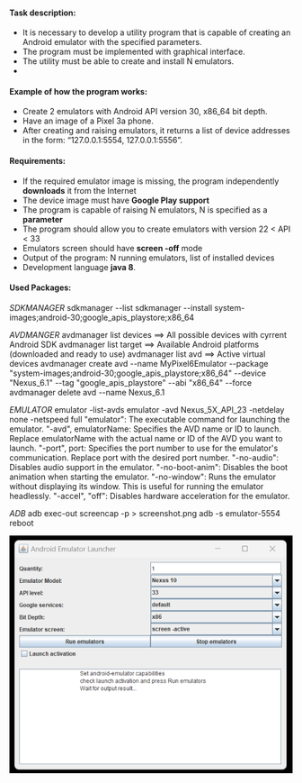 #### Task description:
* It is necessary to develop a utility program that is capable of creating an Android emulator with the specified parameters.
* The program must be implemented with graphical interface.
* The utility must be able to create and install N emulators.
* 
#### Example of how the program works: 
* Create 2 emulators with Android API version 30, x86_64 bit depth.
* Have an image of a Pixel 3a phone.
* After creating and raising emulators, it returns a list of device addresses in the form: “127.0.0.1:5554, 127.0.0.1:5556”.

#### Requirements:
* If the required emulator image is missing, the program independently **downloads** it from the Internet
* The device image must have **Google Play support**
* The program is capable of raising N emulators, N is specified as a **parameter**
* The program should allow you to create emulators with version 22 < API < 33
* Emulators screen should have **screen -off** mode
* Output of the program: N running emulators, list of installed devices
* Development language **java 8**.

#### Used Packages:
_SDKMANAGER_
sdkmanager --list
sdkmanager --install system-images;android-30;google_apis_playstore;x86_64

_AVDMANGER_
avdmanager list devices	==> All possible devices with cyrrent Android SDK
avdmanager list target 	==> Available Android platforms (downloaded and ready to use)
avdmanager list avd		==> Active virtual devices
avdmanager create avd --name MyPixel6Emulator --package "system-images;android-30;google_apis_playstore;x86_64" --device "Nexus_6.1" --tag "google_apis_playstore" --abi "x86_64" --force
avdmanager delete avd --name Nexus_6.1

_EMULATOR_
emulator -list-avds
emulator -avd Nexus_5X_API_23 -netdelay none -netspeed full
    "emulator": The executable command for launching the emulator.
    "-avd", emulatorName: Specifies the AVD name or ID to launch. Replace emulatorName with the actual name or ID of the AVD you want to launch.
    "-port", port: Specifies the port number to use for the emulator's communication. Replace port with the desired port number.
    "-no-audio": Disables audio support in the emulator.
    "-no-boot-anim": Disables the boot animation when starting the emulator.
    "-no-window": Runs the emulator without displaying its window. This is useful for running the emulator headlessly.
    "-accel", "off": Disables hardware acceleration for the emulator.
    
_ADB_
adb exec-out screencap -p > screenshot.png
adb -s emulator-5554 reboot


![launcher window](https://github.com/chemyl/android_emulator_launcher/raw/master/src/main/resources/screen1.png)
